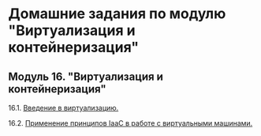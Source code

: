 # Домашние задания по модулю "Виртуализация и контейнеризация"


## Модуль 16. "Виртуализация и контейнеризация"

16.1. [Введение в виртуализацию.](https://github.com/BaryshnikovNV/netology-devops/blob/virt-02-iaac/VIRTD-35/virt/16.1-virt-01-basics/virt-01-basics.md)

16.2. [Применение принципов IaaC в работе с виртуальными машинами.](https://github.com/BaryshnikovNV/netology-devops/blob/virt-02-iaac/VIRTD-35/virt/16.2-virt-02-iaac/virt-02-iaac.md)
